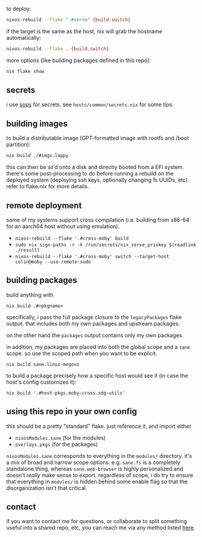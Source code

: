 to deploy:

```sh
nixos-rebuild --flake ".#servo" {build,switch}
```

if the target is the same as the host, nix will grab the hostname automatically:

```sh
nixos-rebuild --flake . {build,switch}
```

more options (like building packages defined in this repo):

```sh
nix flake show
```


## secrets

i use [sops](https://github.com/Mic92/sops-nix) for secrets.
see `hosts/common/secrets.nix` for some tips.

## building images

to build a distributable image (GPT-formatted image with rootfs and /boot partition):
```sh
nix build ./#imgs.lappy
```
this can then be `dd`'d onto a disk and directly booted from a EFI system.
there's some post-processing to do before running a rebuild on the deployed system (deploying ssh keys, optionally changing fs UUIDs, etc).
refer to flake.nix for more details.

## remote deployment

some of my systems support cross compilation (i.e. building from x86-64 for an aarch64 host without using emulation).
- `nixos-rebuild --flake '.#cross-moby' build`
- `sudo nix sign-paths -r -k /run/secrets/nix_serve_privkey $(readlink ./result)`
- `nixos-rebuild --flake '.#cross-moby' switch --target-host colin@moby --use-remote-sudo`

## building packages

build anything with
```
nix build .#<pkgname>
```

specifically, i pass the full package closure to the `legacyPackages` flake output. that includes both my own packages and upstream packages.

on the other hand the `packages` output contains only my own packages.

in addition, my packages are placed into both the global scope and a `sane` scope.
so use the scoped path when you want to be explicit.
```
nix build sane.linux-megous
```

to build a package precisely how a specific host would see it (in case the host's config customizes it):
```
nix build '.#host-pkgs.moby-cross.xdg-utils'
```

## using this repo in your own config

this should be a pretty "standard" flake. just reference it, and import either
- `nixosModules.sane` (for the modules)
- `overlays.pkgs` (for the packages)

`nixosModules.sane` corresponds to everything in the `modules/` directory.
it's a mix of broad and narrow scope options.
e.g. `sane.fs` is a completely standalone thing,
whereas `sane.web-browser` is highly personalized and doesn't *really* make sense to export.
regardless of scope, i do try to ensure that everything in `modules/` is hidden behind some enable flag
so that the disorganization isn't that critical.

## contact

if you want to contact me for questions, or collaborate to split something useful into a shared repo, etc,
you can reach me via any method listed [here](https://uninsane.org/about).
